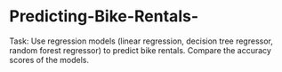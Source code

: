 # Predicting-Bike-Rentals-
Task: Use regression models (linear regression, decision tree regressor, random forest regressor) to predict bike rentals. 
Compare the accuracy scores of the models.
